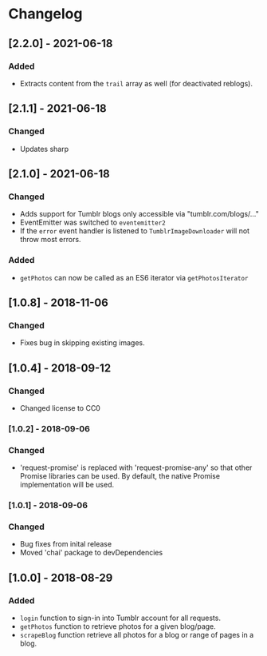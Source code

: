 # Changelog

## [2.2.0] - 2021-06-18
### Added
- Extracts content from the `trail` array as well (for deactivated reblogs).

## [2.1.1] - 2021-06-18
### Changed
- Updates sharp

## [2.1.0] - 2021-06-18
### Changed
- Adds support for Tumblr blogs only accessible via "tumblr.com/blogs/..."
- EventEmitter was switched to `eventemitter2`
- If the `error` event handler is listened to `TumblrImageDownloader` will not throw most errors.
### Added 
- `getPhotos` can now be called as an ES6 iterator via `getPhotosIterator`

## [1.0.8] - 2018-11-06
### Changed
- Fixes bug in skipping existing images.

## [1.0.4] - 2018-09-12
### Changed 
- Changed license to CC0

### [1.0.2] - 2018-09-06

### Changed
- 'request-promise' is replaced with 'request-promise-any' so that other Promise libraries can be used. By default, the native Promise implementation will be used.

### [1.0.1] - 2018-09-06

### Changed
- Bug fixes from inital release
- Moved 'chai' package to devDependencies

## [1.0.0] - 2018-08-29

### Added
- `login` function to sign-in into Tumblr account for all requests.
- `getPhotos` function to retrieve photos for a given blog/page.
- `scrapeBlog` function retrieve all photos for a blog or range of pages in a blog.
